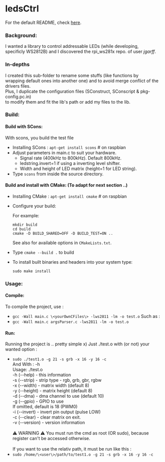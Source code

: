 ledsCtrl
========

For the default README, check [here](../README.md).

### Background:
I wanted a library to control addressable LEDs (while developing, \
specificly WS2812B) and I discovered the rpi_ws281x repo. of user _jgarff_.

### In-depths
I created this sub-folder to rename some stuffs (like functions by \
wrapping default ones into another one) and to avoid merge conflict of the \
drivers files. \
Plus, I duplicate the configuration files (SConstruct, SConscript & pkg-config.pc.in) \
to modify them and fit the lib's path or add my files to the lib.

### Build:

#### Build with SCons:

With scons, you build the test file
- Installing SCons : `apt-get install scons` # on raspbian
- Adjust parameters in main.c to suit your hardware.
  - Signal rate (400kHz to 800kHz).  Default 800kHz.
  - ledstring.invert=1 if using a inverting level shifter.
  - Width and height of LED matrix (height=1 for LED string).
- Type `scons` from inside the source directory.

#### Build and install with CMake: (To adapt for next section ..)

- Installing CMake : `apt-get install cmake` # on raspbian
- Configure your build:

  For example:
  ```
  mkdir build
  cd build
  cmake -D BUILD_SHARED=OFF -D BUILD_TEST=ON ..
  ```
  See also for available options in `CMakeLists.txt`.
- Type `cmake --build .` to build
- To install built binaries and headers into your system type:
  ```
  sudo make install
  ```

### Usage:
#### Compile:
To compile the project, use :
- `gcc -Wall main.c \<yourOwnCFiles\> -lws2811 -lm -o test.o`
Such as : 
- `gcc -Wall main.c argsParser.c -lws2811 -lm -o test.o`

#### Run:
Running the project is .. pretty simple x)
Just ./test.o with (or not) your wanted option :
- `sudo ./test1.o -g 21 -s grb -x 16 -y 16 -c`
\
And With : -h \
Usage: ./test.o \
-h (--help)    - this information \
-s (--strip)   - strip type - rgb, grb, gbr, rgbw \
-x (--width)   - matrix width (default 8) \
-y (--height)  - matrix height (default 8) \
-d (--dma)     - dma channel to use (default 10) \
-g (--gpio)    - GPIO to use \
                 If omitted, default is 18 (PWM0) \
-i (--invert)  - invert pin output (pulse LOW) \
-c (--clear)   - clear matrix on exit. \
-v (--version) - version information \
\
:warning: WARNING :warning: You must run the cmd as root (OR sudo), because \
register can't be accessed otherwise.\
\
If you want to use the relativ path, it must be run like this :
- `sudo /home/\<user\>/path/to/test1.o -g 21 -s grb -x 16 -y 16 -c`